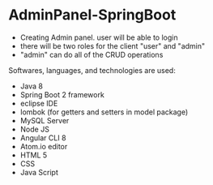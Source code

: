# AdminPanel-SpringBoot

- Creating Admin panel. user will be able to login 
- there will be two roles for the client "user" and "admin"
- "admin" can do all of the CRUD operations 


Softwares, languages, and technologies are used:
- Java 8
- Spring Boot 2 framework
- eclipse IDE
- lombok (for getters and setters in model package) 
- MySQL Server
- Node JS
- Angular CLI 8
- Atom.io editor
- HTML 5
- CSS
- Java Script 
